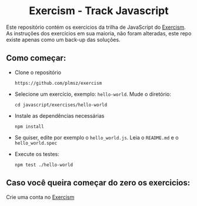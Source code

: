 <h1 align="center">
    Exercism - Track Javascript
</h1>

Este repositório contém os exercicios da trilha de JavaScript do <a href="https://github.com/exercism/javascript/" target="_blank">Exercism</a>. As instruções dos exercícios em sua maioria, não foram alteradas, este repo existe apenas como um back-up das soluções.

## Como começar:

* Clone o repositório
    ```
    https://github.com/plmsz/exercism
    ```
* Selecione um exercício, exemplo: `hello-world`. Mude o diretório:
   ```
   cd javascript/exercises/hello-world
   ```
* Instale as dependências necessárias
  ```
  npm install
  ```
* Se quiser, edite por exemplo o `hello_world.js`. Leia o `README.md` e o `hello_world.spec`

* Execute os testes:
   ```
   npm test ./hello-world
   ```
 ## Caso você queira começar do zero os exercicios:
 Crie uma conta no <a href="https://exercism.org/" target="_blank">Exercism</a>
